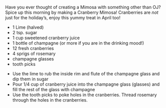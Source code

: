 <?xml version="1.0" encoding="utf-8"?><?workdir /Users/haleylucey/Desktop/lucey.dita.breakfast/temp/webhelp-responsive?><?workdir-uri file:/Users/haleylucey/Desktop/lucey.dita.breakfast/temp/webhelp-responsive/?><?path2project?><?path2project-uri ./?><topic xmlns:ditaarch="http://dita.oasis-open.org/architecture/2005/" xmlns:dita-ot="http://dita-ot.sourceforge.net/ns/201007/dita-ot" class="- topic/topic " ditaarch:DITAArchVersion="1.2" domains="(topic hi-d) (topic ut-d) (topic indexing-d) (topic hazard-d) (topic abbrev-d) (topic pr-d) (topic sw-d) (topic ui-d)" id="cranberry_mimosa" xtrc="topic:1;125:-1" xtrf="file:/Users/haleylucey/Desktop/lucey.dita.breakfast/m-cranberry.md"><title class="- topic/title " xtrc="title:1;125:-1" xtrf="file:/Users/haleylucey/Desktop/lucey.dita.breakfast/m-cranberry.md">Cranberry Mimosa</title><body class="- topic/body " xtrc="body:1;125:-1" xtrf="file:/Users/haleylucey/Desktop/lucey.dita.breakfast/m-cranberry.md"><image class="- topic/image " href="http://del.h-cdn.co/assets/cm/15/11/320x160/54f8c6d2954f8_-_blood-orange-mimosa-1209-recipe-xl.jpg" placement="break" xtrc="image:1;125:-1" xtrf="file:/Users/haleylucey/Desktop/lucey.dita.breakfast/m-cranberry.md"><alt class="- topic/alt " xtrc="alt:1;125:-1" xtrf="file:/Users/haleylucey/Desktop/lucey.dita.breakfast/m-cranberry.md"/></image><p class="- topic/p " xtrc="p:1;125:-1" xtrf="file:/Users/haleylucey/Desktop/lucey.dita.breakfast/m-cranberry.md">Have you ever thought of creating a Mimosa with something other than OJ? Spice up this morning by making a Cranberry Mimosa! Cranberries are <i class="+ topic/ph hi-d/i " xtrc="i:1;125:-1" xtrf="file:/Users/haleylucey/Desktop/lucey.dita.breakfast/m-cranberry.md">not</i> just for the holiday’s, enjoy this yummy treat in April too! </p></body><topic class="- topic/topic " ditaarch:DITAArchVersion="1.2" domains="(topic hi-d) (topic ut-d) (topic indexing-d) (topic hazard-d) (topic abbrev-d) (topic pr-d) (topic sw-d) (topic ui-d)" id="ingredients" xtrc="topic:2;125:-1" xtrf="file:/Users/haleylucey/Desktop/lucey.dita.breakfast/m-cranberry.md"><title class="- topic/title " xtrc="title:2;125:-1" xtrf="file:/Users/haleylucey/Desktop/lucey.dita.breakfast/m-cranberry.md">Ingredients</title><body class="- topic/body " xtrc="body:2;125:-1" xtrf="file:/Users/haleylucey/Desktop/lucey.dita.breakfast/m-cranberry.md"><ul class="- topic/ul " xtrc="ul:1;125:-1" xtrf="file:/Users/haleylucey/Desktop/lucey.dita.breakfast/m-cranberry.md"><li class="- topic/li " xtrc="li:1;125:-1" xtrf="file:/Users/haleylucey/Desktop/lucey.dita.breakfast/m-cranberry.md">1 Lime (halved)</li><li class="- topic/li " xtrc="li:2;125:-1" xtrf="file:/Users/haleylucey/Desktop/lucey.dita.breakfast/m-cranberry.md">2 tsp. sugar</li><li class="- topic/li " xtrc="li:3;125:-1" xtrf="file:/Users/haleylucey/Desktop/lucey.dita.breakfast/m-cranberry.md">1 cup sweetened cranberry juice</li><li class="- topic/li " xtrc="li:4;125:-1" xtrf="file:/Users/haleylucey/Desktop/lucey.dita.breakfast/m-cranberry.md">1 bottle of champagne (or more if you are in the drinking mood!)</li><li class="- topic/li " xtrc="li:5;125:-1" xtrf="file:/Users/haleylucey/Desktop/lucey.dita.breakfast/m-cranberry.md">12 fresh cranberries</li><li class="- topic/li " xtrc="li:6;125:-1" xtrf="file:/Users/haleylucey/Desktop/lucey.dita.breakfast/m-cranberry.md">4 sprigs of rosemary</li><li class="- topic/li " xtrc="li:7;125:-1" xtrf="file:/Users/haleylucey/Desktop/lucey.dita.breakfast/m-cranberry.md">champagne glasses</li><li class="- topic/li " xtrc="li:8;125:-1" xtrf="file:/Users/haleylucey/Desktop/lucey.dita.breakfast/m-cranberry.md">tooth picks</li></ul></body></topic><topic class="- topic/topic " ditaarch:DITAArchVersion="1.2" domains="(topic hi-d) (topic ut-d) (topic indexing-d) (topic hazard-d) (topic abbrev-d) (topic pr-d) (topic sw-d) (topic ui-d)" id="instructions" xtrc="topic:3;125:-1" xtrf="file:/Users/haleylucey/Desktop/lucey.dita.breakfast/m-cranberry.md"><title class="- topic/title " xtrc="title:3;125:-1" xtrf="file:/Users/haleylucey/Desktop/lucey.dita.breakfast/m-cranberry.md">Instructions</title><body class="- topic/body " xtrc="body:3;125:-1" xtrf="file:/Users/haleylucey/Desktop/lucey.dita.breakfast/m-cranberry.md"><ul class="- topic/ul " xtrc="ul:2;125:-1" xtrf="file:/Users/haleylucey/Desktop/lucey.dita.breakfast/m-cranberry.md"><li class="- topic/li " xtrc="li:9;125:-1" xtrf="file:/Users/haleylucey/Desktop/lucey.dita.breakfast/m-cranberry.md">Use the lime to rub the inside rim and flute of the champagne glass and dip them in sugar</li><li class="- topic/li " xtrc="li:10;125:-1" xtrf="file:/Users/haleylucey/Desktop/lucey.dita.breakfast/m-cranberry.md">Pour 1/4 cup of cranberry juice into the champagne glass (glasses) and fill the rest of the glass with champagne</li><li class="- topic/li " xtrc="li:11;125:-1" xtrf="file:/Users/haleylucey/Desktop/lucey.dita.breakfast/m-cranberry.md">Use the tooth picks to poke holes in the cranberries. Thread rosemary through the holes in the cranberries.</li></ul></body></topic></topic>